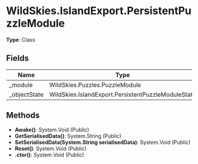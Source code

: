 ﻿# WildSkies.IslandExport.PersistentPuzzleModule

**Type**: Class

## Fields

| Name | Type | Access |
|------|------|--------|
| _module | WildSkies.Puzzles.PuzzleModule | Private |
| _objectState | WildSkies.IslandExport.PersistentPuzzleModuleState | Private |

## Methods

- **Awake()**: System.Void (Public)
- **GetSerialisedData()**: System.String (Public)
- **SetSerialisedData(System.String serialisedData)**: System.Void (Public)
- **Reset()**: System.Void (Public)
- **.ctor()**: System.Void (Public)

